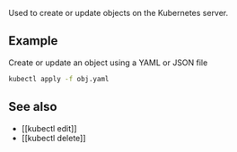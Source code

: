 Used to create or update objects on the Kubernetes server.

## Example

Create or update an object using a YAML or JSON file
```bash
kubectl apply -f obj.yaml
```

## See also
- [[kubectl edit]]
- [[kubectl delete]]